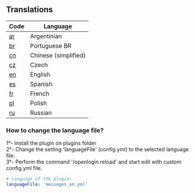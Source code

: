 ## Translations

| Code | Language |
| ---- | -------- |
[ar](https://github.com/nickuc/OpeNLogin/blob/master/openlogin-common/src/main/resources/com/nickuc/openlogin/config/lang/messages_ar.yml) | Argentinian
[br](https://github.com/nickuc/OpeNLogin/blob/master/openlogin-common/src/main/resources/com/nickuc/openlogin/config/lang/messages_br.yml) | Portuguese BR
[cn](https://github.com/nickuc/OpeNLogin/blob/master/openlogin-common/src/main/resources/com/nickuc/openlogin/config/lang/messages_cn.yml) | Chinese (simplified)
[cz](https://github.com/nickuc/OpeNLogin/blob/master/openlogin-common/src/main/resources/com/nickuc/openlogin/config/lang/messages_cz.yml) | Czech
[en](https://github.com/nickuc/OpeNLogin/blob/master/openlogin-common/src/main/resources/com/nickuc/openlogin/config/lang/messages_en.yml) | English
[es](https://github.com/nickuc/OpeNLogin/blob/master/openlogin-common/src/main/resources/com/nickuc/openlogin/config/lang/messages_es.yml) | Spanish
[fr](https://github.com/nickuc/OpeNLogin/blob/master/openlogin-common/src/main/resources/com/nickuc/openlogin/config/lang/messages_fr.yml) | French
[pl](https://github.com/nickuc/OpeNLogin/blob/master/openlogin-common/src/main/resources/com/nickuc/openlogin/config/lang/messages_pl.yml) | Polish
[ru](https://github.com/nickuc/OpeNLogin/blob/master/openlogin-common/src/main/resources/com/nickuc/openlogin/config/lang/messages_ru.yml) | Russian

### How to change the language file?
1°- Install the plugin on plugins folder <br> 
2°- Change the setting 'languageFile' (config.yml) to the selected language file.<br> 
3°- Perform the command '/openlogin reload' and start edit with custom config.yml file.
<br> 

```yml
# Language of the plugin:
languageFile: 'messages_en.yml'
```